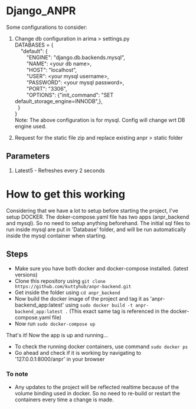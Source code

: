 # Django_ANPR

Some configurations to consider:

1) Change db configuration in arima > settings.py   
DATABASES = {  
&nbsp;&nbsp;&nbsp;&nbsp;"default": {  
&nbsp;&nbsp;&nbsp;&nbsp;&nbsp;&nbsp;&nbsp;&nbsp;"ENGINE": "django.db.backends.mysql",  
&nbsp;&nbsp;&nbsp;&nbsp;&nbsp;&nbsp;&nbsp;&nbsp;"NAME": \<your db name>,  
&nbsp;&nbsp;&nbsp;&nbsp;&nbsp;&nbsp;&nbsp;&nbsp;"HOST": "localhost",  
&nbsp;&nbsp;&nbsp;&nbsp;&nbsp;&nbsp;&nbsp;&nbsp;"USER": \<your mysql username>,  
&nbsp;&nbsp;&nbsp;&nbsp;&nbsp;&nbsp;&nbsp;&nbsp;"PASSWORD": \<your mysql password>,  
&nbsp;&nbsp;&nbsp;&nbsp;&nbsp;&nbsp;&nbsp;&nbsp;"PORT": "3306",  
&nbsp;&nbsp;&nbsp;&nbsp;&nbsp;&nbsp;&nbsp;&nbsp;"OPTIONS": {"init_command": "SET default_storage_engine=INNODB",},  
&nbsp;&nbsp;}  
  }  
Note: The above configuration is for mysql. Config will change wrt DB engine used.

2) Request for the static file zip and replace existing anpr > static folder

## Parameters

1. Latest5 - Refreshes every 2 seconds


# How to get this working

Considering that we have a lot to setup before starting the project, I've setup DOCKER.
The doker-compose.yaml file has two apps (anpr_backend and mysql). So no need to setup anything beforehand.
The initial sql files to run inside mysql are put in 'Database' folder, and will be run automatically inside the mysql container when starting.

## Steps 

- Make sure you have both docker and docker-compose installed. (latest versions)
- Clone this repository using ``` git clone https://github.com/kuttyhub/anpr-backend.git ```
- Get inside the folder using ``` cd anpr_backend ```
- Now build the docker image of the project and tag it as 'anpr-backend_app:latest' using ``` sudo docker build -t anpr-backend_app:latest . ``` (This exact same tag is referenced in the docker-compose.yaml file)
- Now run ``` sudo docker-compose up ```

That's it! Now the app is up and running...

- To check the running docker containers, use command ``` sudo docker ps ```
- Go ahead and check if it is working by navigating to '127.0.0.1:8000/anpr' in your browser

### To note

- Any updates to the project will be reflected realtime because of the volume binding used in docker. So no need to re-build or restart the containers every time a change is made.

